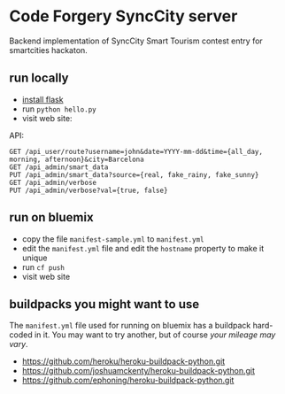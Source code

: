 Code Forgery SyncCity server
================================================================================

Backend implementation of SyncCity Smart Tourism contest entry for smartcities
hackaton.


run locally
--------------------------------------------------------------------------------

- [install flask](http://flask.pocoo.org/docs/0.10/installation/)
- run `python hello.py`
- visit web site:

API:

```
GET /api_user/route?username=john&date=YYYY-mm-dd&time={all_day, morning, afternoon}&city=Barcelona
GET /api_admin/smart_data
PUT /api_admin/smart_data?source={real, fake_rainy, fake_sunny}
GET /api_admin/verbose
PUT /api_admin/verbose?val={true, false}
```



run on bluemix
--------------------------------------------------------------------------------

- copy the file `manifest-sample.yml` to `manifest.yml`
- edit the `manifest.yml` file and edit the `hostname` property to make it unique
- run `cf push`
- visit web site



buildpacks you might want to use
--------------------------------------------------------------------------------

The `manifest.yml` file used for running on bluemix has a buildpack hard-coded
in it.  You may want to try another, but of course *your mileage may vary*.

- https://github.com/heroku/heroku-buildpack-python.git
- https://github.com/joshuamckenty/heroku-buildpack-python.git
- https://github.com/ephoning/heroku-buildpack-python.git
